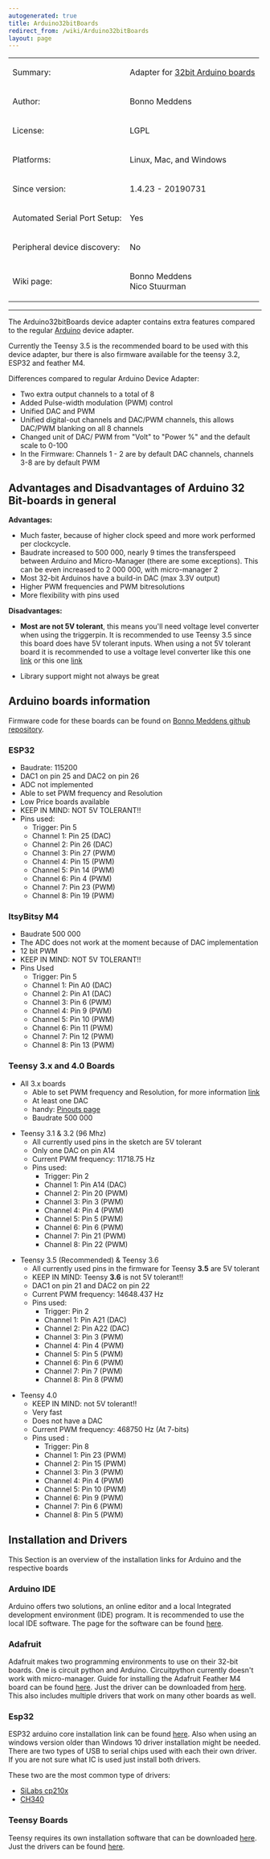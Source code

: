```yaml
---
autogenerated: true
title: Arduino32bitBoards
redirect_from: /wiki/Arduino32bitBoards
layout: page
---
```


<table>
<tr>
<td><p>Summary:</p></td>
<td><p>Adapter for <a href="http://www.arduino.cc/">32bit Arduino boards</a></p></td>
</tr>
<tr>
<td><p>Author:</p></td>
<td><p>Bonno Meddens</p></td>
</tr>
<tr>
<td><p>License:</p></td>
<td><p>LGPL</p></td>
</tr>
<tr>
<td><p>Platforms:</p></td>
<td><p>Linux, Mac, and Windows</p></td>
</tr>
<tr>
<td><p>Since version:</p></td>
<td><p>1.4.23 - 20190731</p></td>
</tr>
<tr>
<td><p>Automated Serial Port Setup:</p></td>
<td><p>Yes</p></td>
</tr>
<tr>
<td><p>Peripheral device discovery:</p></td>
<td><p>No</p></td>
</tr>
<tr>
<td><p>Wiki page:</p></td>
<td><p>Bonno Meddens<br />
Nico Stuurman</p></td>
</tr>
</table>

------------------------------------------------------------------------

The Arduino32bitBoards device adapter contains extra features compared
to the regular [Arduino](Arduino "wikilink") device adapter.

Currently the Teensy 3.5 is the recommended board to be used with this
device adapter, bur there is also firmware available for the teensy 3.2,
ESP32 and feather M4.

Differences compared to regular Arduino Device Adapter:

-   Two extra output channels to a total of 8
-   Added Pulse-width modulation (PWM) control
-   Unified DAC and PWM
-   Unified digital-out channels and DAC/PWM channels, this allows
    DAC/PWM blanking on all 8 channels
-   Changed unit of DAC/ PWM from "Volt" to "Power %" and the default
    scale to 0-100
-   In the Firmware: Channels 1 - 2 are by default DAC channels,
    channels 3-8 are by default PWM

## Advantages and Disadvantages of Arduino 32 Bit-boards in general

**Advantages:**

-   Much faster, because of higher clock speed and more work performed
    per clockcycle.
-   Baudrate increased to 500 000, nearly 9 times the transferspeed
    between Arduino and Micro-Manager (there are some exceptions). This
    can be even increased to 2 000 000, with micro-manager 2
-   Most 32-bit Arduinos have a build-in DAC (max 3.3V output)
-   Higher PWM frequencies and PWM bitresolutions
-   More flexibility with pins used

**Disadvantages:**

-   **Most are not 5V tolerant**, this means you'll need voltage level
    converter when using the triggerpin. It is recommended to use Teensy
    3.5 since this board does have 5V tolerant inputs. When using a not
    5V tolerant board it is recommended to use a voltage level converter
    like this one [link](https://www.adafruit.com/product/757) or this
    one [link](https://www.sparkfun.com/products/12009)

<!-- -->

-   Library support might not always be great

## Arduino boards information

Firmware code for these boards can be found on [Bonno Meddens github
repository](https://github.com/bonnom/Arduino32BitBoards/tree/master/Firmwares).

### ESP32

-   Baudrate: 115200
-   DAC1 on pin 25 and DAC2 on pin 26
-   ADC not implemented
-   Able to set PWM frequency and Resolution
-   Low Price boards available
-   KEEP IN MIND: NOT 5V TOLERANT!!
-   Pins used:
    -   Trigger: Pin 5
    -   Channel 1: Pin 25 (DAC)
    -   Channel 2: Pin 26 (DAC)
    -   Channel 3: Pin 27 (PWM)
    -   Channel 4: Pin 15 (PWM)
    -   Channel 5: Pin 14 (PWM)
    -   Channel 6: Pin 4 (PWM)
    -   Channel 7: Pin 23 (PWM)
    -   Channel 8: Pin 19 (PWM)

### ItsyBitsy M4

-   Baudrate 500 000
-   The ADC does not work at the moment because of DAC implementation
-   12 bit PWM
-   KEEP IN MIND: NOT 5V TOLERANT!!
-   Pins Used
    -   Trigger: Pin 5
    -   Channel 1: Pin A0 (DAC)
    -   Channel 2: Pin A1 (DAC)
    -   Channel 3: Pin 6 (PWM)
    -   Channel 4: Pin 9 (PWM)
    -   Channel 5: Pin 10 (PWM)
    -   Channel 6: Pin 11 (PWM)
    -   Channel 7: Pin 12 (PWM)
    -   Channel 8: Pin 13 (PWM)

### Teensy 3.x and 4.0 Boards

-   All 3.x boards
    -   Able to set PWM frequency and Resolution, for more information
        [link](https://www.pjrc.com/teensy/td_pulse.html)
    -   At least one DAC
    -   handy: [Pinouts page](https://www.pjrc.com/teensy/pinout.html)
    -   Baudrate 500 000

<!-- -->

-   Teensy 3.1 & 3.2 (96 Mhz)
    -   All currently used pins in the sketch are 5V tolerant
    -   Only one DAC on pin A14
    -   Current PWM frequency: 11718.75 Hz
    -   Pins used:
        -   Trigger: Pin 2
        -   Channel 1: Pin A14 (DAC)
        -   Channel 2: Pin 20 (PWM)
        -   Channel 3: Pin 3 (PWM)
        -   Channel 4: Pin 4 (PWM)
        -   Channel 5: Pin 5 (PWM)
        -   Channel 6: Pin 6 (PWM)
        -   Channel 7: Pin 21 (PWM)
        -   Channel 8: Pin 22 (PWM)

<!-- -->

-   Teensy 3.5 (Recommended) & Teensy 3.6
    -   All currently used pins in the firmware for Teensy **3.5** are
        5V tolerant
    -   KEEP IN MIND: Teensy **3.6** is not 5V tolerant!!
    -   DAC1 on pin 21 and DAC2 on pin 22
    -   Current PWM frequency: 14648.437 Hz
    -   Pins used:
        -   Trigger: Pin 2
        -   Channel 1: Pin A21 (DAC)
        -   Channel 2: Pin A22 (DAC)
        -   Channel 3: Pin 3 (PWM)
        -   Channel 4: Pin 4 (PWM)
        -   Channel 5: Pin 5 (PWM)
        -   Channel 6: Pin 6 (PWM)
        -   Channel 7: Pin 7 (PWM)
        -   Channel 8: Pin 8 (PWM)

<!-- -->

-   Teensy 4.0
    -   KEEP IN MIND: not 5V tolerant!!
    -   Very fast
    -   Does not have a DAC
    -   Current PWM frequency: 468750 Hz (At 7-bits)
    -   Pins used :
        -   Trigger: Pin 8
        -   Channel 1: Pin 23 (PWM)
        -   Channel 2: Pin 15 (PWM)
        -   Channel 3: Pin 3 (PWM)
        -   Channel 4: Pin 4 (PWM)
        -   Channel 5: Pin 10 (PWM)
        -   Channel 6: Pin 9 (PWM)
        -   Channel 7: Pin 6 (PWM)
        -   Channel 8: Pin 5 (PWM)

## Installation and Drivers

This Section is an overview of the installation links for Arduino and
the respective boards

### Arduino IDE

Arduino offers two solutions, an online editor and a local Integrated
development environment (IDE) program. It is recommended to use the
local IDE software. The page for the software can be found
[here](https://www.arduino.cc/en/Main/Software).

### Adafruit

Adafruit makes two programming environments to use on their 32-bit
boards. One is circuit python and Arduino. Circuitpython currently
doesn't work with micro-manager. Guide for installing the Adafruit
Feather M4 board can be found
[here](https://learn.adafruit.com/adafruit-feather-m4-express-atsamd51/setup).
Just the driver can be downloaded from
[here](https://github.com/adafruit/Adafruit_Windows_Drivers/releases/latest).
This also includes multiple drivers that work on many other boards as
well.

### Esp32

ESP32 arduino core installation link can be found
[here](https://github.com/espressif/arduino-esp32/blob/master/docs/arduino-ide/boards_manager.md).
Also when using an windows version older than Windows 10 driver
installation might be needed. There are two types of USB to serial chips
used with each their own driver. If you are not sure what IC is used
just install both drivers.

These two are the most common type of drivers:

-   [SiLabs
    cp210x](https://www.silabs.com/products/development-tools/software/usb-to-uart-bridge-vcp-drivers)
-   [CH340](https://cdn.sparkfun.com/assets/learn_tutorials/8/4/4/CH341SER.EXE)

### Teensy Boards

Teensy requires its own installation software that can be downloaded
[here](https://www.pjrc.com/teensy/td_download.html). Just the drivers
can be found [here](https://www.pjrc.com/teensy/serial_install.exe).

